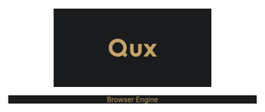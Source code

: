 <p align=center>
  <img src="./.statics/logo.png" width="320" alt="QUX Logo" /></a>
</p>

<p align=center  style="background-color: #1a1b1c; color: #c3a268; " > Browser Engine </p>
